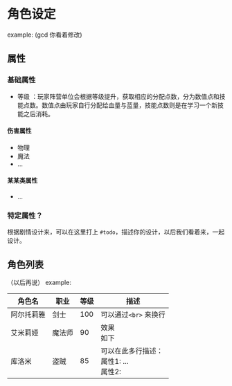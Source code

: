 # 角色设定

example: (gcd 你看着修改)

## 属性

### 基础属性

- 等级 ：玩家阵营单位会根据等级提升，获取相应的分配点数，分为数值点和技能点数。数值点由玩家自行分配给血量与蓝量，技能点数则是在学习一个新技能之后消耗。

#### 伤害属性

- 物理
- 魔法
- ...

#### 某某类属性

- ...

### 特定属性？
根据剧情设计来，可以在这里打上 `#todo`，描述你的设计，以后我们看着来，一起设计。

## 角色列表
（以后再说）
example: 

| 角色名  | 职业  | 等级 | 描述 |
|---------|------|------| --- |
| 阿尔托莉雅 | 剑士 | 100  |可以通过`<br>` 来换行 |
| 艾米莉娅 | 魔法师 | 90  | 效果 <br> 如下 |
| 库洛米 | 盗贼 | 85  | 可以在此多行描述：<br> 属性1: ... <br> 属性2: |
